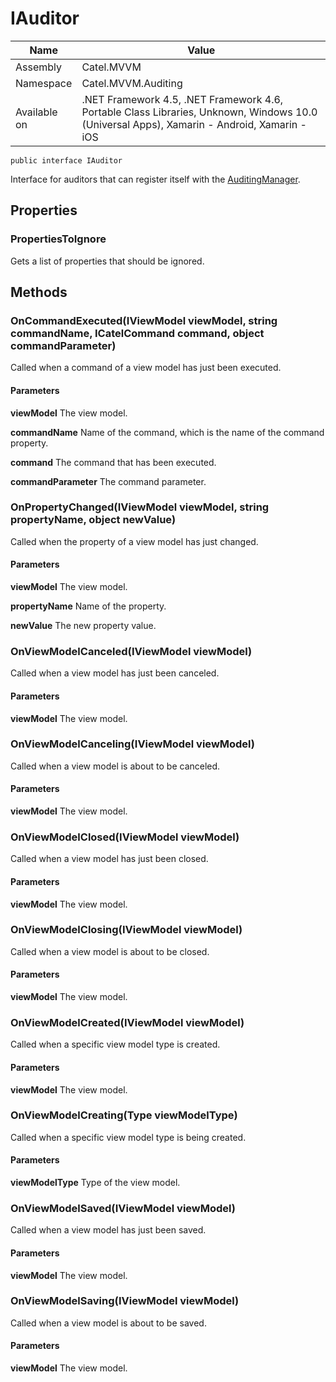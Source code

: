 

# IAuditor

Name|Value
---|---
Assembly|Catel.MVVM
Namespace|Catel.MVVM.Auditing
Available on|.NET Framework 4.5, .NET Framework 4.6, Portable Class Libraries, Unknown, Windows 10.0 (Universal Apps), Xamarin - Android, Xamarin - iOS

```
public interface IAuditor
```

Interface for auditors that can register itself with the [AuditingManager](#).



## Properties

### PropertiesToIgnore

Gets a list of properties that should be ignored.



## Methods

### OnCommandExecuted(IViewModel viewModel, string commandName, ICatelCommand command, object commandParameter)

Called when a command of a view model has just been executed.

#### Parameters

**viewModel**
The view model.

**commandName**
Name of the command, which is the name of the command property.

**command**
The command that has been executed.

**commandParameter**
The command parameter.



### OnPropertyChanged(IViewModel viewModel, string propertyName, object newValue)

Called when the property of a view model has just changed.

#### Parameters

**viewModel**
The view model.

**propertyName**
Name of the property.

**newValue**
The new property value.



### OnViewModelCanceled(IViewModel viewModel)

Called when a view model has just been canceled.

#### Parameters

**viewModel**
The view model.



### OnViewModelCanceling(IViewModel viewModel)

Called when a view model is about to be canceled.

#### Parameters

**viewModel**
The view model.



### OnViewModelClosed(IViewModel viewModel)

Called when a view model has just been closed.

#### Parameters

**viewModel**
The view model.



### OnViewModelClosing(IViewModel viewModel)

Called when a view model is about to be closed.

#### Parameters

**viewModel**
The view model.



### OnViewModelCreated(IViewModel viewModel)

Called when a specific view model type is created.

#### Parameters

**viewModel**
The view model.



### OnViewModelCreating(Type viewModelType)

Called when a specific view model type is being created.

#### Parameters

**viewModelType**
Type of the view model.



### OnViewModelSaved(IViewModel viewModel)

Called when a view model has just been saved.

#### Parameters

**viewModel**
The view model.



### OnViewModelSaving(IViewModel viewModel)

Called when a view model is about to be saved.

#### Parameters

**viewModel**
The view model.



